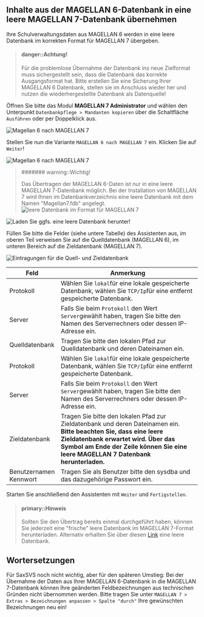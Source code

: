 ## Inhalte aus der MAGELLAN 6-Datenbank in eine leere MAGELLAN 7-Datenbank übernehmen

Ihre Schulverwaltungsdaten aus MAGELLAN 6 werden in eine leere Datenbank im korrekten Format für MAGELLAN 7 übergeben.

> #### danger::Achtung!
>
> Für die problemlose Übernahme der Datenbank ins neue Zielformat muss sichergestellt sein, dass die Datenbank das korrekte Ausgangsformat hat. 
> Bitte erstellen Sie eine Sicherung Ihrer MAGELLAN 6 Datenbank, stellen sie im Anschluss wieder her und nutzen die wiederhergestellte Datenbank als Datenquelle! 

Öffnen Sie bitte das Modul **MAGELLAN 7 Administrator** und wählen den Unterpunkt `Datenbankpflege > Mandanten kopieren` über die Schaltfläche ``Ausführen`` oder per Doppelklick aus. 

![Magellan 6 nach MAGELLAN 7](../assets/images/magellan.administrator/mandanten.kopieren5.1.png)

Stellen Sie nun die Variante `MAGELLAN 6 nach MAGELLAN 7` ein. Klicken Sie auf `Weiter`!

![Magellan 6 nach MAGELLAN 7](../assets/images/magellan.administrator/mandanten.kopieren5.png)



> ####### warning::Wichtig!
>
> Das Übertragen der MAGELLAN 6-Daten ist nur in eine leere MAGELLAN 7-Datenbank möglich. Bei der Installation von MAGELLAN 7 wird Ihnen im Datenbankverzeichnis eine leere Datenbank mit dem Namen "Magellan7.fdb" angelegt. 
![leere Datenbank im Format für MAGELLAN 7](../assets/images/magellan.administrator/mandanten.kopieren6.png)

![Laden Sie ggfs. eine leere Datenbank herunter!](../assets/images/magellan.administrator/mandanten.kopieren7.png)

Füllen Sie bitte die Felder (siehe untere Tabelle) des Assistenten aus, im oberen Teil verweisen Sie auf die Quelldatenbank (MAGELLAN 6), im unteren Bereich auf die Zieldatenbank (MAGELLAN 7).

![Eintragungen für die Quell- und Zieldatenbank](../assets/images/magellan.administrator/mandanten.kopieren8.png)


Feld|Anmerkung
--|--
Protokoll|Wählen Sie `lokal`für eine lokale gespeicherte Datenbank, wählen Sie `TCP/Ip`für eine entfernt gespeicherte Datenbank.
Server|Falls Sie beim `Protokoll` den Wert `Server`gewählt haben, tragen Sie bitte den Namen des Serverrechners oder dessen IP-Adresse ein.
Quelldatenbank|Tragen Sie bitte den lokalen Pfad zur Quelldatenbank und deren Dateinamen ein.
Protokoll|Wählen Sie `lokal`für eine lokale gespeicherte Datenbank, wählen Sie `TCP/Ip`für eine entfernt gespeicherte Datenbank.
Server|Falls Sie beim `Protokoll` den Wert `Server`gewählt haben, tragen Sie bitte den Namen des Serverrechners oder dessen IP-Adresse ein.
Zieldatenbank|Tragen Sie bitte den lokalen Pfad zur Zieldatenbank und deren Dateinamen ein. **Bitte beachten Sie, dass eine leere Zieldatenbank erwartet wird. Über das Symbol am Ende der Zeile können Sie eine leere MAGELLAN 7 Datenbank herunterladen.**
Benutzernamen<br/>Kennwort|Tragen Sie als Benutzer bitte den sysdba und das dazugehörige Passwort ein.

Starten Sie anschließend den Assistenten mit `Weiter` und `Fertigstellen`.

> #### primary::Hinweis
>
> Sollten Sie den Übertrag bereits einmal durchgeführt haben, können Sie jederzeit eine "frische" leere Datenbank im MAGELLAN 7-Format herunterladen. Alternativ erhalten Sie über diesen [Link](ftp://ftp.stueber.de/pub/bin/de/magellan/v7/database/MAGELLAN7.FDB) eine leere Datenbank.



## Wortersetzungen

Für SaxSVS noch nicht wichtig, aber für den späteren Umstieg: Bei der Übernahme der Daten aus Ihrer MAGELLAN 6-Datenbank in die MAGELLAN 7-Datenbank können Ihre geänderten Feldbezeichnungen aus technischen Gründen nicht übernommen werden. Bitte tragen Sie  unter `MAGELLAN 7 > Extras > Bezeichnungen anpassen > Spalte "durch"` Ihre gewünschten Bezeichnungen neu ein!

